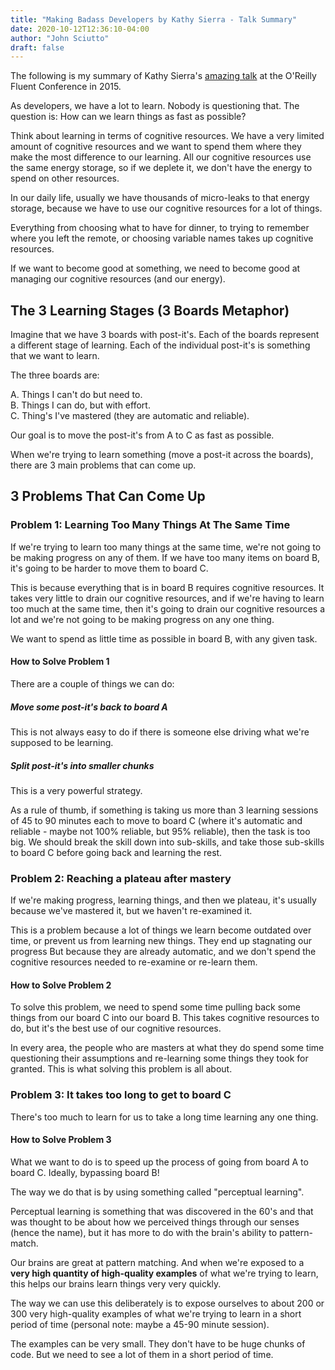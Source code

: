 ```yaml
---
title: "Making Badass Developers by Kathy Sierra - Talk Summary" 
date: 2020-10-12T12:36:10-04:00 
author: "John Sciutto" 
draft: false
---
```


The following is my summary of Kathy Sierra's [amazing talk](https://www.youtube.com/watch?v=FKTxC9pl-WM&ab_channel=O%27Reilly) at the O'Reilly Fluent
Conference in 2015.

As developers, we have a lot to learn. Nobody is questioning that. The
question is: How can we learn things as fast as possible?

Think about learning in terms of cognitive resources. We have a very limited
amount of cognitive resources and we want to spend them where they make the
most difference to our learning. All our cognitive resources use the same
energy storage, so if we deplete it, we don't have the energy to spend on
other resources.

In our daily life, usually we have thousands of micro-leaks to that energy
storage, because we have to use our cognitive resources for a lot of
things.

Everything from choosing what to have for dinner, to trying to remember where
you left the remote, or choosing variable names takes up cognitive resources.

If we want to become good at something, we need to become good at managing
our cognitive resources (and our energy).

## The 3 Learning Stages (3 Boards Metaphor)

Imagine that we have 3 boards with post-it's. Each of the boards represent a
different stage of learning. Each of the individual post-it's is something
that we want to learn.

The three boards are:

A. Things I can't do but need to.  
B. Things I can do, but with effort.  
C. Thing's I've mastered (they are automatic and reliable).

Our goal is to move the post-it's from A to C as fast as possible.

When we're trying to learn something (move a post-it across the boards),
there are 3 main problems that can come up.

## 3 Problems That Can Come Up

### Problem 1: Learning Too Many Things At The Same Time

If we're trying to learn too many things at the same time, we're not going
to be making progress on any of them. If we have too many items on board B,
it's going to be harder to move them to board C.

This is because everything that is in board B requires cognitive resources.
It takes very little to drain our cognitive resources, and if we're having
to learn too much at the same time, then it's going to drain our cognitive
resources a lot and we're not going to be making progress on any one thing.

We want to spend as little time as possible in board B, with any given task.

#### How to Solve Problem 1

There are a couple of things we can do:

##### Move some post-it's back to board A

This is not always easy to do if there is someone else driving what we're
supposed to be learning.

##### Split post-it's into smaller chunks

This is a very powerful strategy.

As a rule of thumb, if something is taking us more than 3 learning sessions
of 45 to 90 minutes each to move to board C (where it's automatic and
reliable - maybe not 100% reliable, but 95% reliable), then the task is too
big. We should break the skill down into sub-skills, and take those
sub-skills to board C before going back and learning the rest.

### Problem 2: Reaching a plateau after mastery

If we're making progress, learning things, and then we plateau, it's
usually because we've mastered it, but we haven't re-examined it.

This is a problem because a lot of things we learn become outdated over time,
or prevent us from learning new things. They end up stagnating our progress
But because they are already automatic, and we don't spend the cognitive
resources needed to re-examine or re-learn them.

#### How to Solve Problem 2

To solve this problem, we need to spend some time pulling back some things
from our board C into our board B. This takes cognitive resources to do,
but it's the best use of our cognitive resources.

In every area, the people who are masters at what they do spend some time
questioning their assumptions and re-learning some things they took for
granted. This is what solving this problem is all about.

### Problem 3: It takes too long to get to board C

There's too much to learn for us to take a long time learning any one thing.

#### How to Solve Problem 3

What we want to do is to speed up the process of going from board A to board
C. Ideally, bypassing board B!

The way we do that is by using something called "perceptual learning".

Perceptual learning is something that was discovered in the 60's and that was
thought to be about how we perceived things through our senses (hence the
name), but it has more to do with the brain's ability to pattern-match.

Our brains are great at pattern matching. And when we're exposed to a **very
high quantity of high-quality examples** of what we're trying to learn, this
helps our brains learn things very very quickly.

The way we can use this deliberately is to expose ourselves to about 200 or
300 very high-quality examples of what we're trying to learn in a short
period of time (personal note: maybe a 45-90 minute session).

The examples can be very small. They don't have to be huge chunks of code.
But we need to see a lot of them in a short period of time.
